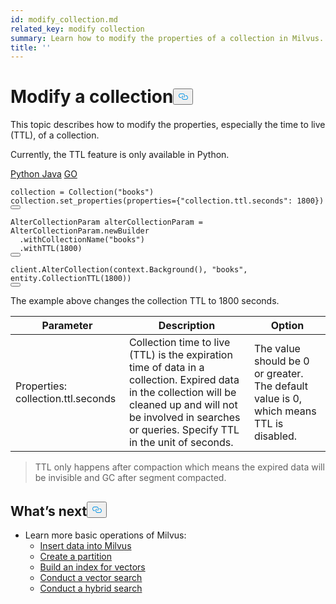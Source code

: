 ```yaml
---
id: modify_collection.md
related_key: modify collection
summary: Learn how to modify the properties of a collection in Milvus.
title: ''
---
```

<h1 id="Modify-a-collection" class="common-anchor-header">Modify a collection<button data-href="#Modify-a-collection" class="anchor-icon" translate="no">
      <svg translate="no"
        aria-hidden="true"
        focusable="false"
        height="20"
        version="1.1"
        viewBox="0 0 16 16"
        width="16"
      >
        <path
          fill="#0092E4"
          fill-rule="evenodd"
          d="M4 9h1v1H4c-1.5 0-3-1.69-3-3.5S2.55 3 4 3h4c1.45 0 3 1.69 3 3.5 0 1.41-.91 2.72-2 3.25V8.59c.58-.45 1-1.27 1-2.09C10 5.22 8.98 4 8 4H4c-.98 0-2 1.22-2 2.5S3 9 4 9zm9-3h-1v1h1c1 0 2 1.22 2 2.5S13.98 12 13 12H9c-.98 0-2-1.22-2-2.5 0-.83.42-1.64 1-2.09V6.25c-1.09.53-2 1.84-2 3.25C6 11.31 7.55 13 9 13h4c1.45 0 3-1.69 3-3.5S14.5 6 13 6z"
        ></path>
      </svg>
    </button></h1><p>This topic describes how to modify the properties, especially the time to live (TTL), of a collection.</p>
<p>Currently, the TTL feature is only available in Python.</p>
<div class="multipleCode">
  <a href="#python">Python </a>
  <a href="#java">Java</a>
  <a href="#go">GO</a>
</div>
<pre><code translate="no" class="language-python">collection = <span class="hljs-title class_">Collection</span>(<span class="hljs-string">&quot;books&quot;</span>)
collection.<span class="hljs-title function_">set_properties</span>(properties={<span class="hljs-string">&quot;collection.ttl.seconds&quot;</span>: <span class="hljs-number">1800</span>})
<button class="copy-code-btn"></button></code></pre>
<pre><code translate="no" class="language-java"><span class="hljs-type">AlterCollectionParam</span> <span class="hljs-variable">alterCollectionParam</span> <span class="hljs-operator">=</span> AlterCollectionParam.newBuilder
  .withCollectionName(<span class="hljs-string">&quot;books&quot;</span>)
  .withTTL(<span class="hljs-number">1800</span>)
<button class="copy-code-btn"></button></code></pre>
<pre><code translate="no" class="language-go">client.<span class="hljs-title class_">AlterCollection</span>(context.<span class="hljs-title class_">Background</span>(), <span class="hljs-string">&quot;books&quot;</span>, entity.<span class="hljs-title class_">CollectionTTL</span>(<span class="hljs-number">1800</span>))
<button class="copy-code-btn"></button></code></pre>
<p>The example above changes the collection TTL to 1800 seconds.</p>
<table>
<thead>
<tr><th>Parameter</th><th>Description</th><th>Option</th></tr>
</thead>
<tbody>
<tr><td>Properties: collection.ttl.seconds</td><td>Collection time to live (TTL) is the expiration time of data in a collection. Expired data in the collection will be cleaned up and will not be involved in searches or queries. Specify TTL in the unit of seconds.</td><td>The value should be 0 or greater. The default value is 0, which means TTL is disabled.</td></tr>
</tbody>
</table>
<blockquote>
<p>TTL only happens after compaction which means the expired data will be invisible and GC after segment compacted.</p>
</blockquote>
<h2 id="Whats-next" class="common-anchor-header">What’s next<button data-href="#Whats-next" class="anchor-icon" translate="no">
      <svg translate="no"
        aria-hidden="true"
        focusable="false"
        height="20"
        version="1.1"
        viewBox="0 0 16 16"
        width="16"
      >
        <path
          fill="#0092E4"
          fill-rule="evenodd"
          d="M4 9h1v1H4c-1.5 0-3-1.69-3-3.5S2.55 3 4 3h4c1.45 0 3 1.69 3 3.5 0 1.41-.91 2.72-2 3.25V8.59c.58-.45 1-1.27 1-2.09C10 5.22 8.98 4 8 4H4c-.98 0-2 1.22-2 2.5S3 9 4 9zm9-3h-1v1h1c1 0 2 1.22 2 2.5S13.98 12 13 12H9c-.98 0-2-1.22-2-2.5 0-.83.42-1.64 1-2.09V6.25c-1.09.53-2 1.84-2 3.25C6 11.31 7.55 13 9 13h4c1.45 0 3-1.69 3-3.5S14.5 6 13 6z"
        ></path>
      </svg>
    </button></h2><ul>
<li>Learn more basic operations of Milvus:
<ul>
<li><a href="/docs/pt/insert_data.md">Insert data into Milvus</a></li>
<li><a href="/docs/pt/create_partition.md">Create a partition</a></li>
<li><a href="/docs/pt/build_index.md">Build an index for vectors</a></li>
<li><a href="/docs/pt/search.md">Conduct a vector search</a></li>
<li><a href="/docs/pt/hybridsearch.md">Conduct a hybrid search</a></li>
</ul></li>
</ul>
